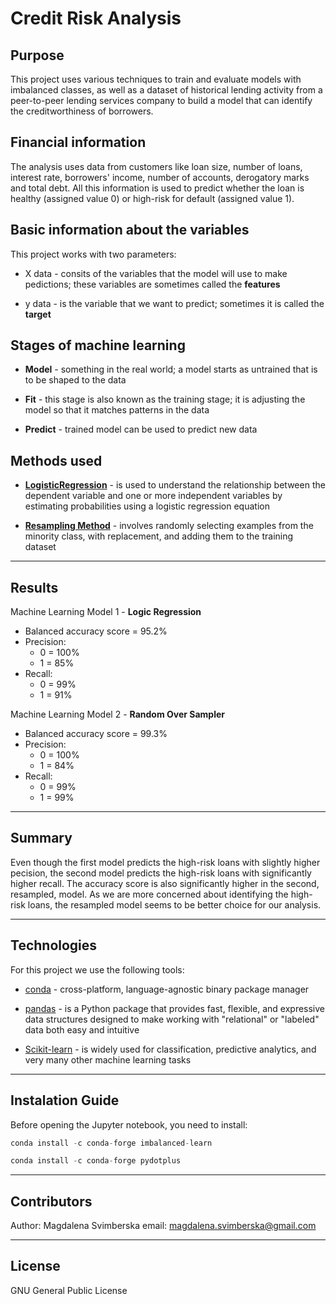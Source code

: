 # Credit Risk Analysis

## Purpose

This project uses various techniques to train and evaluate models with imbalanced classes, as well as a dataset of historical lending activity from a peer-to-peer lending services company to build a model that can identify the creditworthiness of borrowers.

## Financial information

The analysis uses data from customers like loan size, number of loans, interest rate, borrowers' income, number of accounts, derogatory marks and total debt. All this information is used to predict whether the loan is healthy (assigned value 0) or high-risk for default (assigned value 1).

## Basic information about the variables

This project works with two parameters:

 - X data - consits of the variables that the model will use to make pedictions; these variables are sometimes called the **features**

 - y data - is the variable that we want to predict; sometimes it is called the **target**

## Stages of machine learning

 - **Model** - something in the real world; a model starts as untrained that is to be shaped to the data

 - **Fit** - this stage is also known as the training stage; it is adjusting the model so that it matches patterns in the data

 - **Predict** - trained model can be used to predict new data

## Methods used

 - [**LogisticRegression**](https://www.ibm.com/topics/logistic-regression) - is used to understand the relationship between the dependent variable and one or more independent variables by estimating probabilities using a logistic regression equation

 - [**Resampling Method**](https://machinelearningmastery.com/random-oversampling-and-undersampling-for-imbalanced-classification/) - involves randomly selecting examples from the minority class, with replacement, and adding them to the training dataset

---

## Results

Machine Learning Model 1 - **Logic Regression**

 - Balanced accuracy score = 95.2%
 - Precision: 
	- 0 = 100%
	- 1 = 85%
 - Recall:
	- 0 = 99%
	- 1 = 91%

Machine Learning Model 2 - **Random Over Sampler**

 - Balanced accuracy score = 99.3%
 - Precision:
	- 0 = 100%
	- 1 = 84%
 - Recall:
	- 0 = 99%
	- 1 = 99%

---

## Summary

Even though the first model predicts the high-risk loans with slightly higher pecision, the second model predicts the high-risk loans with significantly higher recall. The accuracy score is also significantly higher in the second, resampled, model. As we are more concerned about identifying the high-risk loans, the resampled model seems to be better choice for our analysis.

---

## Technologies

For this project we use the following tools:

* [conda](https://github.com/conda/conda) -  cross-platform, language-agnostic binary package manager

* [pandas](https://github.com/pandas-dev/pandas) - is a Python package that provides fast, flexible, and expressive data structures designed to make working with "relational" or "labeled" data both easy and intuitive 

* [Scikit-learn](https://scikit-learn.org/stable/) - is widely used for classification, predictive analytics, and very many other machine learning tasks

---

## Instalation Guide

Before opening the Jupyter notebook, you need to install:

```python
conda install -c conda-forge imbalanced-learn
```

```python
conda install -c conda-forge pydotplus
```

---

## Contributors

Author: Magdalena Svimberska
email: magdalena.svimberska@gmail.com

---

## License

GNU General Public License